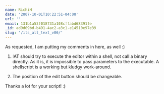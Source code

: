 ```yaml
---
name: RichiH
date: '2007-10-01T10:22:51-04:00'
url: ''
email: 131b1a53f018731a108cffabd68391fe
_id: ad9d09bd-b491-4ac2-a3c1-e14510e97e39
slug: '/its_all_text_v06/'
---
```


As requested, I am putting my comments in here, as well :)

1. IAT should try to execute the editor within a shell, not call a binary
   directly. As it is, it is impossible to pass parameters to the executable.
   A shellscript is a working but kludgy work-around.

2. The position of the edit button should be changeable.

Thanks a lot for your script! :)
